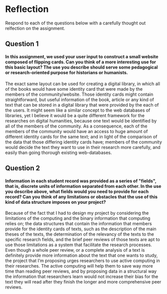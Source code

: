 # Reflection

Respond to each of the questions below with a carefully thought out relfection on the assignment.

## Question 1
#### In this assignment, we used your user input to construct a small website composed of flipping cards. Can you think of a more interesting use for this basic layout? The use you describe should serve some pedagogical or research-oriented purpose for historians or humanists.
  The exact same layout can be used for creating a digital library, in which all of the books would have some identity card that were made by the members of the community/website. Those identity cards might contain straightforward, but useful information of the book, article or any kind of text that can be stored in a digital library that were provided by the each of the users. It might seem like a similar concept to the web databases of libraries, yet I believe it would be a quite different framework for the researches on digital humanities, because one text would be identified by all of the members of the community. As a consequence, each of the members of the community would have an access to huge amount of different identity cards for the same text; and in light of the comparison of the data that those differing identity cards have; members of the community would decide the text they want to use in their research more carefully, and easily than going thorough existing web-databases.
## Question 2
#### Information in each student record was provided as a series of "fields", that is, discrete units of information separated from each other. In the use you describe above, what fields would you need to provide for each record? Can you think of any limitations or obstacles that the use of this kind of data structure imposes on your project?
Because of the fact that I had to design my project by considering the limitations of the computing and the binary information that computing relies on; the data structures that contain the information that members provide for the identity cards of texts, such as the description of the main theses of the texts, the determination of the relevancy of the texts to the specific research fields, and the brief peer reviews of those texts are apt to use those limitations as a system that facilitate the research processes. Even though a whole peer review, or a complete analysis of a text is definitely provide more information about the text that one wants to study, the project that I’m proposing urges researchers to use active computing in their researches. The active computing will help them to save way more time than reading peer reviews, and by proposing data in a structural way the information that researchers learn would not increase their bias for the text they will read after they finish the longer and more comprehensive peer reviews.
